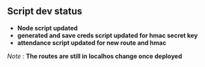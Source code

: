 <h2> Script dev status</h3>

* __Node script updated__ <br>
* __generated and save creds script updated for hmac secret key__ <br>
* __attendance script updated for new route and hmac__ <br>

*Note* : __The routes are still in localhos change once deployed__